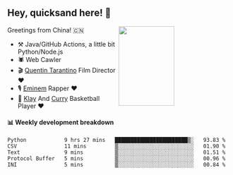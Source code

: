 ## Hey, quicksand here! 🏃
[<img align="right" width="50%" height='180' src="https://quicksandznzn.github.io/image/warriors.jpg">](https://github.com/quicksandznzn)
<!--
[<img align="right" width="50%" src="https://github-readme-stats.vercel.app/api?username=quicksandznzn&theme=dark&show_icons=true">](https://github.com/quicksandznzn)
-->


Greetings from China! 🇨🇳

- ⚒️ Java/GitHub Actions, a little bit Python/Node.js
- 🕷 Web Cawler
- 🎬 [Quentin Tarantino](https://www.instagram.com/tarantinoxx/) Film Director ❤️
- 🎙 [Eminem](https://www.instagram.com/eminem/) Rapper ❤️
- 🏀 [Klay](https://www.instagram.com/klaythompson/) And [Curry](https://www.instagram.com/stephencurry30/) Basketball Player ❤️


#### :bar_chart: Weekly development breakdown
<!--START_SECTION:waka-->
```text
Python            9 hrs 27 mins   ███████████████████████▒░   93.83 % 
CSV               11 mins         ▒░░░░░░░░░░░░░░░░░░░░░░░░   01.90 % 
Text              9 mins          ▒░░░░░░░░░░░░░░░░░░░░░░░░   01.51 % 
Protocol Buffer   5 mins          ▒░░░░░░░░░░░░░░░░░░░░░░░░   00.96 % 
INI               5 mins          ▒░░░░░░░░░░░░░░░░░░░░░░░░   00.84 % 
```
<!--END_SECTION:waka-->
